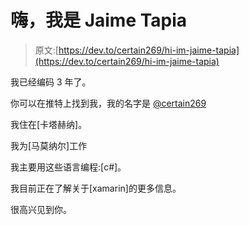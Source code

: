# 嗨，我是 Jaime Tapia

> 原文:[https://dev.to/certain269/hi-im-jaime-tapia](https://dev.to/certain269/hi-im-jaime-tapia)

我已经编码 3 年了。

你可以在推特上找到我，我的名字是 [@certain269](https://twitter.com/certain269)

我住在[卡塔赫纳]。

我为[马莫纳尔]工作

我主要用这些语言编程:[c#]。

我目前正在了解关于[xamarin]的更多信息。

很高兴见到你。
